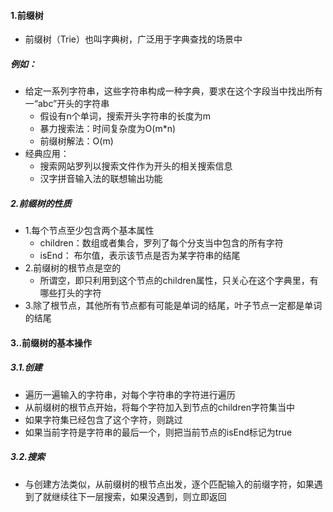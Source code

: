 #### 1.前缀树

- 前缀树（Trie）也叫字典树，广泛用于字典查找的场景中

##### 例如：

- 给定一系列字符串，这些字符串构成一种字典，要求在这个字段当中找出所有一“abc”开头的字符串
  - 假设有n个单词，搜索开头字符串的长度为m
  - 暴力搜索法：时间复杂度为O(m*n)
  - 前缀树解法：O(m)
- 经典应用：
  - 搜索网站罗列以搜索文件作为开头的相关搜索信息
  - 汉字拼音输入法的联想输出功能

##### 2.前缀树的性质

- 1.每个节点至少包含两个基本属性
  - children：数组或者集合，罗列了每个分支当中包含的所有字符
  - isEnd： 布尔值，表示该节点是否为某字符串的结尾
- 2.前缀树的根节点是空的
  - 所谓空，即只利用到这个节点的children属性，只关心在这个字典里，有哪些打头的字符
- 3.除了根节点，其他所有节点都有可能是单词的结尾，叶子节点一定都是单词的结尾

#### 3..前缀树的基本操作

##### 3.1.创建

- 遍历一遍输入的字符串，对每个字符串的字符进行遍历
- 从前缀树的根节点开始，将每个字符加入到节点的children字符集当中
- 如果字符集已经包含了这个字符，则跳过
- 如果当前字符是字符串的最后一个，则把当前节点的isEnd标记为true

##### 3.2.搜索

- 与创建方法类似，从前缀树的根节点出发，逐个匹配输入的前缀字符，如果遇到了就继续往下一层搜索，如果没遇到，则立即返回





















